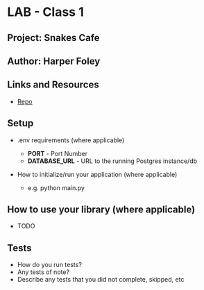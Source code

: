 # LAB - Class 1

## Project: Snakes Cafe

## Author: Harper Foley

## Links and Resources

* [Repo](https://github.com/hfoley2013/snakes-cafe)

## Setup

* .env requirements (where applicable)
  * **PORT** - Port Number
  * **DATABASE_URL** - URL to the running Postgres instance/db

* How to initialize/run your application (where applicable)
  * e.g. python main.py

## How to use your library (where applicable)

* TODO

## Tests

* How do you run tests?
* Any tests of note?
* Describe any tests that you did not complete, skipped, etc
